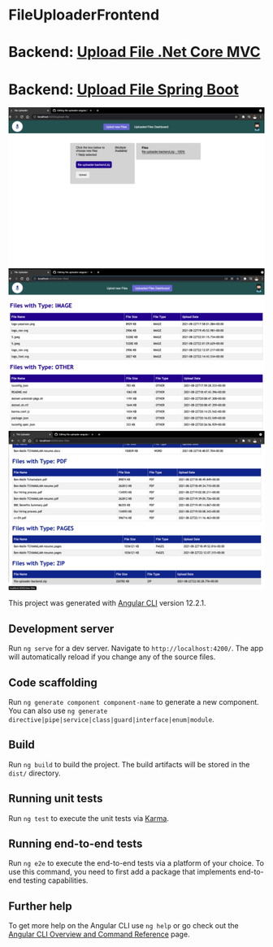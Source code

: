 # FileUploaderFrontend
# Backend: [Upload File .Net Core MVC](https://github.com/Ben-Malik/upload-files-dot-net-core)

# Backend: [Upload File Spring Boot](https://github.com/Ben-Malik/file-uploader-spring-boot)

![Screenshot](https://github.com/Ben-Malik/file-uploader-angular/blob/master/2.png)
![Screenshot](https://github.com/Ben-Malik/file-uploader-angular/blob/master/3.png)
![Screenshot](https://github.com/Ben-Malik/file-uploader-angular/blob/master/1.png)

This project was generated with [Angular CLI](https://github.com/angular/angular-cli) version 12.2.1.

## Development server

Run `ng serve` for a dev server. Navigate to `http://localhost:4200/`. The app will automatically reload if you change any of the source files.

## Code scaffolding

Run `ng generate component component-name` to generate a new component. You can also use `ng generate directive|pipe|service|class|guard|interface|enum|module`.

## Build

Run `ng build` to build the project. The build artifacts will be stored in the `dist/` directory.

## Running unit tests

Run `ng test` to execute the unit tests via [Karma](https://karma-runner.github.io).

## Running end-to-end tests

Run `ng e2e` to execute the end-to-end tests via a platform of your choice. To use this command, you need to first add a package that implements end-to-end testing capabilities.

## Further help

To get more help on the Angular CLI use `ng help` or go check out the [Angular CLI Overview and Command Reference](https://angular.io/cli) page.
